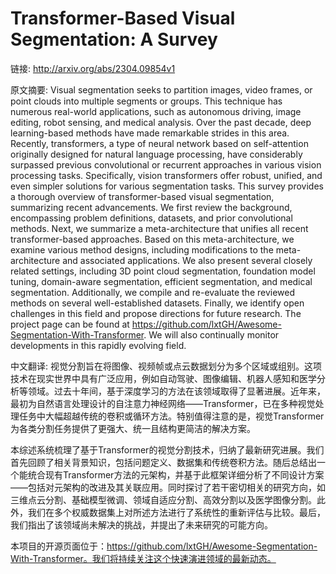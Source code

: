 # Transformer-Based Visual Segmentation: A Survey

链接: http://arxiv.org/abs/2304.09854v1

原文摘要:
Visual segmentation seeks to partition images, video frames, or point clouds
into multiple segments or groups. This technique has numerous real-world
applications, such as autonomous driving, image editing, robot sensing, and
medical analysis. Over the past decade, deep learning-based methods have made
remarkable strides in this area. Recently, transformers, a type of neural
network based on self-attention originally designed for natural language
processing, have considerably surpassed previous convolutional or recurrent
approaches in various vision processing tasks. Specifically, vision
transformers offer robust, unified, and even simpler solutions for various
segmentation tasks. This survey provides a thorough overview of
transformer-based visual segmentation, summarizing recent advancements. We
first review the background, encompassing problem definitions, datasets, and
prior convolutional methods. Next, we summarize a meta-architecture that
unifies all recent transformer-based approaches. Based on this
meta-architecture, we examine various method designs, including modifications
to the meta-architecture and associated applications. We also present several
closely related settings, including 3D point cloud segmentation, foundation
model tuning, domain-aware segmentation, efficient segmentation, and medical
segmentation. Additionally, we compile and re-evaluate the reviewed methods on
several well-established datasets. Finally, we identify open challenges in this
field and propose directions for future research. The project page can be found
at https://github.com/lxtGH/Awesome-Segmentation-With-Transformer. We will also
continually monitor developments in this rapidly evolving field.

中文翻译:
视觉分割旨在将图像、视频帧或点云数据划分为多个区域或组别。这项技术在现实世界中具有广泛应用，例如自动驾驶、图像编辑、机器人感知和医学分析等领域。过去十年间，基于深度学习的方法在该领域取得了显著进展。近年来，最初为自然语言处理设计的自注意力神经网络——Transformer，已在多种视觉处理任务中大幅超越传统的卷积或循环方法。特别值得注意的是，视觉Transformer为各类分割任务提供了更强大、统一且结构更简洁的解决方案。

本综述系统梳理了基于Transformer的视觉分割技术，归纳了最新研究进展。我们首先回顾了相关背景知识，包括问题定义、数据集和传统卷积方法。随后总结出一个能统合现有Transformer方法的元架构，并基于此框架详细分析了不同设计方案——包括对元架构的改进及其关联应用。同时探讨了若干密切相关的研究方向，如三维点云分割、基础模型微调、领域自适应分割、高效分割以及医学图像分割。此外，我们在多个权威数据集上对所述方法进行了系统性的重新评估与比较。最后，我们指出了该领域尚未解决的挑战，并提出了未来研究的可能方向。

本项目的开源页面位于：https://github.com/lxtGH/Awesome-Segmentation-With-Transformer。我们将持续关注这个快速演进领域的最新动态。
